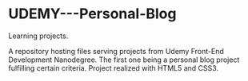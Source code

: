 # UDEMY---Personal-Blog
Learning projects.

A repository hosting files serving projects from Udemy Front-End Development Nanodegree.
The first one being a personal blog project fulfilling certain criteria.
Project realized with HTML5 and CSS3.
